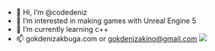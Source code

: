 - 👋 Hi, I’m @codedeniz
- 👀 I’m interested in making games with Unreal Engine 5
- 🌱 I’m currently learning c++
- 📫 gokdenizakbuga.com or gokdenizakino@gmail.com
![](https://komarev.com/ghpvc/?username=codedeniz)


<!---
codedeniz/codedeniz is a ✨ special ✨ repository because its `README.md` (this file) appears on your GitHub profile.
You can click the Preview link to take a look at your changes.
--->
